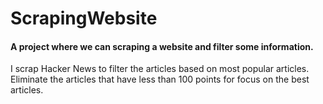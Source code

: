 # ScrapingWebsite
#### A project where we can scraping a website and filter some information.
I scrap Hacker News to filter the articles based on most popular articles. Eliminate the articles that have less than 100 points for focus on the best articles.
